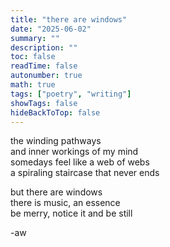 ```yaml
---
title: "there are windows"
date: "2025-06-02"
summary: ""
description: ""
toc: false
readTime: false
autonumber: true
math: true
tags: ["poetry", "writing"]
showTags: false
hideBackToTop: false
---
```


the winding pathways  
and inner workings of my mind  
somedays feel like a web of webs  
a spiraling staircase that never ends  
  
but there are windows  
there is music, an essence  
be merry, notice it and be still   

-aw